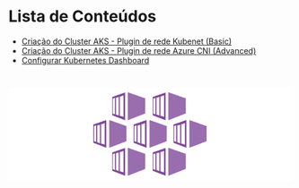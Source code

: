 Lista de Conteúdos
=================
<!--ts-->
   * [Criação do Cluster AKS - Plugin de rede Kubenet (Basic)](https://github.com/luizpessol/aks-azure-kubernetes-services/blob/master/az_aks_create_kubenet_cli.md)
   * [Criação do Cluster AKS - Plugin de rede Azure CNI (Advanced)](https://github.com/luizpessol/aks-azure-kubernetes-services/blob/master/az_aks_create_cni_cli.md)
   * [Configurar Kubernetes Dashboard](https://github.com/luizpessol/aks-azure-kubernetes-services/blob/master/kubernetes_dashboard.md)
<!--te-->
<h1 align="center">
  <img alt="AzureKubernetesServices" title="#AzureKubernetesServices" src="./aks_Azure_kubernetes_services.png" />
</h1>
